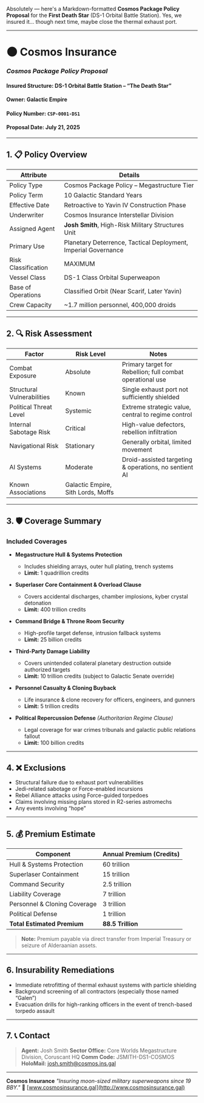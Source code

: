 Absolutely — here's a Markdown-formatted **Cosmos Package Policy Proposal** for the **First Death Star** (DS-1 Orbital Battle Station). Yes, we insured it… though next time, maybe close the thermal exhaust port.

---

# 🌑 Cosmos Insurance

### *Cosmos Package Policy Proposal*

#### Insured Structure: **DS-1 Orbital Battle Station – “The Death Star”**

#### Owner: **Galactic Empire**

#### Policy Number: `CSP-0001-DS1`

#### Proposal Date: July 21, 2025

---

## 1. 📋 Policy Overview

| Attribute           | Details                                                        |
| ------------------- | -------------------------------------------------------------- |
| Policy Type         | Cosmos Package Policy – Megastructure Tier                     |
| Policy Term         | 10 Galactic Standard Years                                     |
| Effective Date      | Retroactive to Yavin IV Construction Phase                     |
| Underwriter         | Cosmos Insurance Interstellar Division                         |
| Assigned Agent      | **Josh Smith**, High-Risk Military Structures Unit             |
| Primary Use         | Planetary Deterrence, Tactical Deployment, Imperial Governance |
| Risk Classification | MAXIMUM                                                        |
| Vessel Class        | DS-1 Class Orbital Superweapon                                 |
| Base of Operations  | Classified Orbit (Near Scarif, Later Yavin)                    |
| Crew Capacity       | \~1.7 million personnel, 400,000 droids                        |

---

## 2. 🔍 Risk Assessment

| Factor                     | Risk Level                         | Notes                                                     |
| -------------------------- | ---------------------------------- | --------------------------------------------------------- |
| Combat Exposure            | Absolute                           | Primary target for Rebellion; full combat operational use |
| Structural Vulnerabilities | Known                              | Single exhaust port not sufficiently shielded             |
| Political Threat Level     | Systemic                           | Extreme strategic value, central to regime control        |
| Internal Sabotage Risk     | Critical                           | High-value defectors, rebellion infiltration              |
| Navigational Risk          | Stationary                         | Generally orbital, limited movement                       |
| AI Systems                 | Moderate                           | Droid-assisted targeting & operations, no sentient AI     |
| Known Associations         | Galactic Empire, Sith Lords, Moffs |                                                           |

---

## 3. 🛡️ Coverage Summary

### **Included Coverages**

* **Megastructure Hull & Systems Protection**

  * Includes shielding arrays, outer hull plating, trench systems
  * **Limit:** 1 quadrillion credits

* **Superlaser Core Containment & Overload Clause**

  * Covers accidental discharges, chamber implosions, kyber crystal detonation
  * **Limit:** 400 trillion credits

* **Command Bridge & Throne Room Security**

  * High-profile target defense, intrusion fallback systems
  * **Limit:** 25 billion credits

* **Third-Party Damage Liability**

  * Covers unintended collateral planetary destruction outside authorized targets
  * **Limit:** 10 trillion credits (subject to Galactic Senate override)

* **Personnel Casualty & Cloning Buyback**

  * Life insurance & clone recovery for officers, engineers, and gunners
  * **Limit:** 5 trillion credits

* **Political Repercussion Defense** *(Authoritarian Regime Clause)*

  * Legal coverage for war crimes tribunals and galactic public relations fallout
  * **Limit:** 100 billion credits

---

## 4. ❌ Exclusions

* Structural failure due to exhaust port vulnerabilities
* Jedi-related sabotage or Force-enabled incursions
* Rebel Alliance attacks using Force-guided torpedoes
* Claims involving missing plans stored in R2-series astromechs
* Any events involving “hope”

---

## 5. 💰 Premium Estimate

| Component                    | Annual Premium (Credits) |
| ---------------------------- | ------------------------ |
| Hull & Systems Protection    | 60 trillion              |
| Superlaser Containment       | 15 trillion              |
| Command Security             | 2.5 trillion             |
| Liability Coverage           | 7 trillion               |
| Personnel & Cloning Coverage | 3 trillion               |
| Political Defense            | 1 trillion               |
| **Total Estimated Premium**  | **88.5 Trillion**        |

> **Note:** Premium payable via direct transfer from Imperial Treasury or seizure of Alderaanian assets.

---

## 6. Insurability Remediations

* Immediate retrofitting of thermal exhaust systems with particle shielding
* Background screening of all contractors (especially those named “Galen”)
* Evacuation drills for high-ranking officers in the event of trench-based torpedo assault

---

## 7. 📞 Contact

> **Agent:** Josh Smith
> **Sector Office:** Core Worlds Megastructure Division, Coruscant HQ
> **Comm Code:** JSMITH-DS1-COSMOS
> **HoloMail:** [josh.smith@cosmos.ins.gal](mailto:josh.smith@cosmos.ins.gal)

---

**Cosmos Insurance**
*"Insuring moon-sized military superweapons since 19 BBY."*
🌌 [www.cosmosinsurance.gal](http://www.cosmosinsurance.gal)

---
